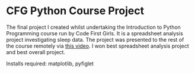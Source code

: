 # CFG Python Course Project
The final project I created whilst undertaking the Introduction to Python Programming course run by Code First Girls. It is a spreadsheet analysis project investigating sleep data. The project was presented to the rest of the course remotely via [this video](https://youtu.be/xtfNSMlx9Xg). I won best spreadsheet analysis project and best overall project.

Installs required: 
matplotlib,
pyfiglet
